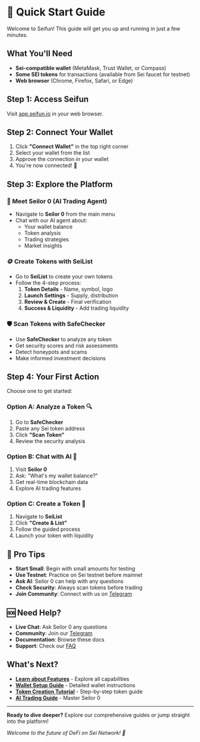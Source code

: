 # 🚀 Quick Start Guide

Welcome to Seifun! This guide will get you up and running in just a few minutes.

## What You'll Need

- **Sei-compatible wallet** (MetaMask, Trust Wallet, or Compass)
- **Some SEI tokens** for transactions (available from Sei faucet for testnet)
- **Web browser** (Chrome, Firefox, Safari, or Edge)

## Step 1: Access Seifun

Visit [app.seifun.io](https://app.seifun.io) in your web browser.

## Step 2: Connect Your Wallet

1. Click **"Connect Wallet"** in the top right corner
2. Select your wallet from the list
3. Approve the connection in your wallet
4. You're now connected! 🎉

## Step 3: Explore the Platform

### 🤖 Meet Seilor 0 (AI Trading Agent)
- Navigate to **Seilor 0** from the main menu
- Chat with our AI agent about:
  - Your wallet balance
  - Token analysis
  - Trading strategies
  - Market insights

### 🪙 Create Tokens with SeiList
- Go to **SeiList** to create your own tokens
- Follow the 4-step process:
  1. **Token Details** - Name, symbol, logo
  2. **Launch Settings** - Supply, distribution
  3. **Review & Create** - Final verification
  4. **Success & Liquidity** - Add trading liquidity

### 🛡️ Scan Tokens with SafeChecker
- Use **SafeChecker** to analyze any token
- Get security scores and risk assessments
- Detect honeypots and scams
- Make informed investment decisions

## Step 4: Your First Action

Choose one to get started:

### Option A: Analyze a Token 🔍
1. Go to **SafeChecker**
2. Paste any Sei token address
3. Click **"Scan Token"**
4. Review the security analysis

### Option B: Chat with AI 💬
1. Visit **Seilor 0**
2. Ask: "What's my wallet balance?"
3. Get real-time blockchain data
4. Explore AI trading features

### Option C: Create a Token 🚀
1. Navigate to **SeiList**
2. Click **"Create & List"**
3. Follow the guided process
4. Launch your token with liquidity

## 🎯 Pro Tips

- **Start Small**: Begin with small amounts for testing
- **Use Testnet**: Practice on Sei testnet before mainnet
- **Ask AI**: Seilor 0 can help with any questions
- **Check Security**: Always scan tokens before trading
- **Join Community**: Connect with us on [Telegram](https://t.me/SeifunOfficial)

## 🆘 Need Help?

- **Live Chat**: Ask Seilor 0 any questions
- **Community**: Join our [Telegram](https://t.me/SeifunOfficial)
- **Documentation**: Browse these docs
- **Support**: Check our [FAQ](../faq/common-issues.md)

## What's Next?

- **[Learn about Features](../features/overview.md)** - Explore all capabilities
- **[Wallet Setup Guide](wallet-connection.md)** - Detailed wallet instructions
- **[Token Creation Tutorial](../tutorials/create-token.md)** - Step-by-step token guide
- **[AI Trading Guide](../seilor/ai-trading.md)** - Master Seilor 0

---

**Ready to dive deeper?** Explore our comprehensive guides or jump straight into the platform!

*Welcome to the future of DeFi on Sei Network! 🌟*